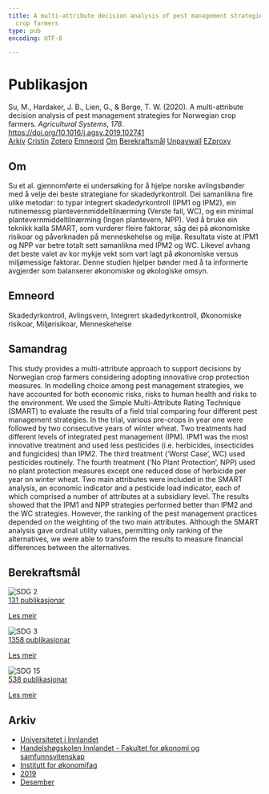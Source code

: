 ```yaml
---
title: A multi-attribute decision analysis of pest management strategies for Norwegian
  crop farmers
type: pub
encoding: UTF-8

---
```

<h1>Publikasjon</h1>
<article id="csl-bib-container-NFCPWASK" class="csl-bib-container">
  <div class="csl-bib-body"> <div class="csl-entry">Su, M., Hardaker, J. B., Lien, G., &#38; Berge, T. W. (2020). A multi-attribute decision analysis of pest management strategies for Norwegian crop farmers. <i>Agricultural Systems</i>, <i>178</i>. <a href="https://doi.org/10.1016/j.agsy.2019.102741">https://doi.org/10.1016/j.agsy.2019.102741</a></div> </div>
  <div class="csl-bib-buttons">
    <a href="#taxonomy-article-NFCPWASK" alt="archive" class="csl-bib-button">Arkiv</a>
    <a href="https://app.cristin.no/results/show.jsf?id=1761439" alt="Cristin" class="csl-bib-button">Cristin</a>
    <a href="http://zotero.org/groups/5881554/items/NFCPWASK" alt="Zotero" class="csl-bib-button">Zotero</a>
    <a href="#keywords-article-NFCPWASK" alt="keywords" class="csl-bib-button">Emneord</a>
    <a href="#about-article-NFCPWASK" alt="about_pub" class="csl-bib-button">Om</a>
    <a href="#sdg-article-NFCPWASK" alt="sdg" class="csl-bib-button">Berekraftsmål</a>
    <a href="https://brage.inn.no/inn-xmlui/bitstream/11250/3070674/4/Lavik_et_al_2020_Multiattribute_decision_analysis_of_pest_management_strategies.pdf" alt="Unpaywall" class="csl-bib-button">Unpaywall</a>
    <a href="https://brage.inn.no/inn-xmlui/bitstream/11250/3070674/4/Lavik_et_al_2020_Multiattribute_decision_analysis_of_pest_management_strategies.pdf" alt="EZproxy" class="csl-bib-button">EZproxy</a>
  </div>
  <div id="csl-bib-meta-container-NFCPWASK"></div>
</article>
<div id="csl-bib-meta-NFCPWASK" class="csl-bib-meta">
  <article id="about-article-NFCPWASK" class="about_pub-article">
    <h1>Om</h1>
    Su et al. gjennomførte ei undersøking for å hjelpe norske avlingsbønder med å velje dei beste strategiane for skadedyrkontroll. Dei samanlikna fire ulike metodar: to typar integrert skadedyrkontroll (IPM1 og IPM2), ein rutinemessig plantevernmiddeltilnærming (Verste fall, WC), og ein minimal plantevernmiddeltilnærming (Ingen plantevern, NPP). Ved å bruke ein teknikk kalla SMART, som vurderer fleire faktorar, såg dei på økonomiske risikoar og påverknaden på menneskehelse og miljø. Resultata viste at IPM1 og NPP var betre totalt sett samanlikna med IPM2 og WC. Likevel avhang det beste valet av kor mykje vekt som vart lagt på økonomiske versus miljømessige faktorar. Denne studien hjelper bønder med å ta informerte avgjerder som balanserer økonomiske og økologiske omsyn.
  </article>
  <article id="keywords-article-NFCPWASK" class="keywords-article">
    <h1>Emneord</h1>
    Skadedyrkontroll, Avlingsvern, Integrert skadedyrkontroll, Økonomiske risikoar, Miljørisikoar, Menneskehelse
  </article>
  <article id="abstract-article-NFCPWASK" class="abstract-article">
    <h1>Samandrag</h1>
    This study provides a multi-attribute approach to support decisions by Norwegian crop farmers considering adopting innovative crop protection measures. In modelling choice among pest management strategies, we have accounted for both economic risks, risks to human health and risks to the environment. We used the Simple Multi-Attribute Rating Technique (SMART) to evaluate the results of a field trial comparing four different pest management strategies. In the trial, various pre-crops in year one were followed by two consecutive years of winter wheat. Two treatments had different levels of integrated pest management (IPM). IPM1 was the most innovative treatment and used less pesticides (i.e. herbicides, insecticides and fungicides) than IPM2. The third treatment (‘Worst Case’, WC) used pesticides routinely. The fourth treatment (‘No Plant Protection’, NPP) used no plant protection measures except one reduced dose of herbicide per year on winter wheat. Two main attributes were included in the SMART analysis, an economic indicator and a pesticide load indicator, each of which comprised a number of attributes at a subsidiary level. The results showed that the IPM1 and NPP strategies performed better than IPM2 and the WC strategies. However, the ranking of the pest management practices depended on the weighting of the two main attributes. Although the SMART analysis gave ordinal utility values, permitting only ranking of the alternatives, we were able to transform the results to measure financial differences between the alternatives.
  </article>
  <article id="sdg-article-NFCPWASK" class="sdg-article">
    <h1>Berekraftsmål</h1>
    <div class="sdg-container"><div id="sdg2" class="sdg">
        <img src="{{< params subfolder >}}images/sdg/sdg02_nn.png" class="image" alt="SDG 2">
        <div class="sdg-overlay">
          <a href="{{< params subfolder >}}nn/archive/?sdg=2#archive" class="sdg-publication-count"><span>131</span> publikasjonar</a>
          <p><a href="https://fn.no/om-fn/fns-baerekraftsmaal/utrydde-sult?lang=nno-NO" class="sdg-read-more">Les meir</a></p>
        </div>
      </div> <div id="sdg3" class="sdg">
        <img src="{{< params subfolder >}}images/sdg/sdg03_nn.png" class="image" alt="SDG 3">
        <div class="sdg-overlay">
          <a href="{{< params subfolder >}}nn/archive/?sdg=3#archive" class="sdg-publication-count"><span>1358</span> publikasjonar</a>
          <p><a href="https://fn.no/om-fn/fns-baerekraftsmaal/god-helse-og-livskvalitet?lang=nno-NO" class="sdg-read-more">Les meir</a></p>
        </div>
      </div> <div id="sdg15" class="sdg">
        <img src="{{< params subfolder >}}images/sdg/sdg15_nn.png" class="image" alt="SDG 15">
        <div class="sdg-overlay">
          <a href="{{< params subfolder >}}nn/archive/?sdg=15#archive" class="sdg-publication-count"><span>538</span> publikasjonar</a>
          <p><a href="https://fn.no/om-fn/fns-baerekraftsmaal/livet-paa-land?lang=nno-NO" class="sdg-read-more">Les meir</a></p>
        </div>
      </div></div>
  </article>
  <article id="taxonomy-article-NFCPWASK" class="taxonomy-article">
    <h1>Arkiv</h1>
    <ul>
      <li><a href="{{< params subfolder >}}nn/archive/?key=3DCRN523">Universitetet i Innlandet</a></li>
      <li><a href="{{< params subfolder >}}nn/archive/?key=DU8Q9LN9">Handelshøgskolen Innlandet - Fakultet for økonomi og samfunnsvitenskap</a></li>
      <li><a href="{{< params subfolder >}}nn/archive/?key=3IQA89I8">Institutt for økonomifag</a></li>
      <li><a href="{{< params subfolder >}}nn/archive/?key=9V5B7Z44">2019</a></li>
      <li><a href="{{< params subfolder >}}nn/archive/?key=9E2KAP95">Desember</a></li>
    </ul>
  </article>
</div>
